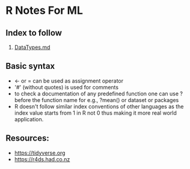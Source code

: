 # R Notes For ML
## Index to follow
1. <a href="https://github.com/gagan-gv/R-Notes-For-DS-ML/blob/main/DataTypes.md">DataTypes.md</a>

## Basic syntax
- <- or = can be used as assignment operator
- '#' (without quotes) is used for comments
- to check a documentation of any predefined function one can use ? before the function name for e.g., ?mean() or dataset or packages
- R doesn't follow similar index conventions of other languages as the index value starts from 1 in R not 0 thus making it more real world application.

## Resources:
- https://tidyverse.org
- https://r4ds.had.co.nz